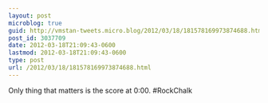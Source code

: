 ```yaml
---
layout: post
microblog: true
guid: http://vmstan-tweets.micro.blog/2012/03/18/181578169973874688.html
post_id: 3037709
date: 2012-03-18T21:09:43-0600
lastmod: 2012-03-18T21:09:43-0600
type: post
url: /2012/03/18/181578169973874688.html
---
```

Only thing that matters is the score at 0:00. #RockChalk
